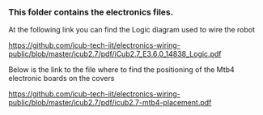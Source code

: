 ### This folder contains the electronics files. 
At the following link you can find the Logic diagram used to wire the robot

https://github.com/icub-tech-iit/electronics-wiring-public/blob/master/icub2.7/pdf/iCub2.7_E3.6.0_14838_Logic.pdf

Below is the link to the file where to find the positioning of the Mtb4 electronic boards on the covers

https://github.com/icub-tech-iit/electronics-wiring-public/blob/master/icub2.7/pdf/icub2.7-mtb4-placement.pdf

